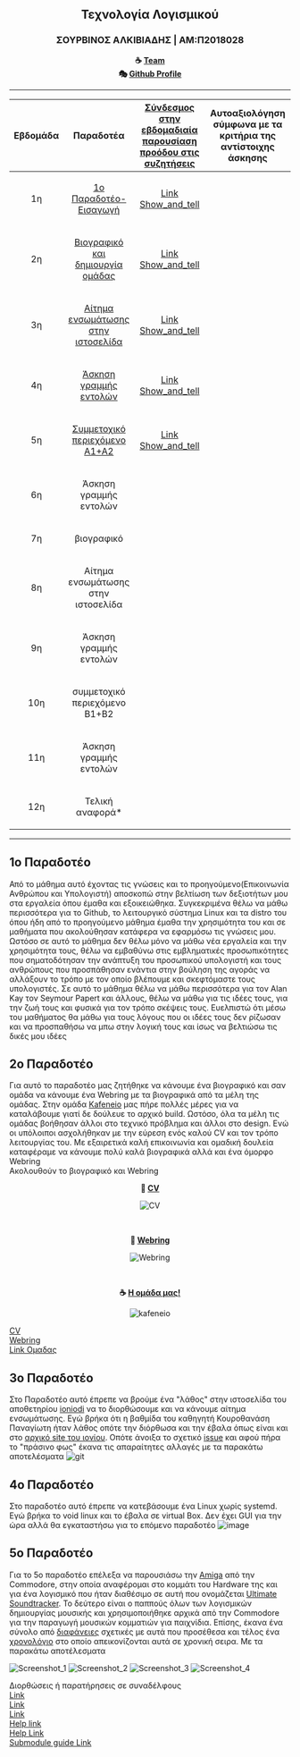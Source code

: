 <h2 align=center>Τεχνολογία Λογισμικού</h2>

<h3 align=center> ΣΟΥΡΒΙΝΟΣ ΑΛΚΙΒΙΑΔΗΣ | ΑΜ:Π2018028 </h3>
<div align="center">
  
  <b> :coffee: [Team](https://github.com/Kafeneio) <br>
   :performing_arts: [Github Profile](https://github.com/Alkissourvinos)</b>
  </div>





-------------------------------------------------------------------------------------------------------------------------------------


| Εβδομάδα | Παραδοτέα | [Σύνδεσμος στην εβδομαδιαία παρουσίαση προόδου στις συζητήσεις](https://github.com/orgs/Kafeneio/teams/kafeneio/discussions) | Αυτοαξιολόγηση σύμφωνα με τα κριτήρια της αντίστοιχης άσκησης |
| --- | --- | --- | --- |
| <p align="center">1η | <p align="center"> [1ο Παραδοτέο-Εισαγωγή](#1ο-παραδοτέο) | <p align="center">[Link Show_and_tell](https://github.com/courses-ionio/help/discussions/70) | <p align="center"> |
| <p align="center">2η | <p align="center">[Βιογραφικό και δημιουργία ομάδας](#2ο-παραδοτέο)</p> | <p align="center">[Link Show_and_tell](https://github.com/courses-ionio/help/discussions/171) |<p align="center">  |
| <p align="center">3η | <p align="center">[Αίτημα ενσωμάτωσης στην ιστοσελίδα](#3ο-παραδοτέο)</p> |<p align="center">[Link Show_and_tell](https://github.com/courses-ionio/help/discussions/327) |<p align="center">  | |
| <p align="center">4η | <p align="center">[Άσκηση γραμμής εντολών]((#4ο-παραδοτέο))</p> | <p align="center">[Link Show_and_tell](https://github.com/courses-ionio/help/discussions/375) | |
| <p align="center">5η | <p align="center">[Συμμετοχικό περιεχόμενο A1+A2](#5ο-παραδοτέο) </p>| <p align="center">[Link Show_and_tell](https://github.com/courses-ionio/help/discussions/416) | |
| <p align="center">6η | <p align="center">Άσκηση γραμμής εντολών</p> | | |
| <p align="center">7η | <p align="center">βιογραφικό</p> | | |
| <p align="center">8η | <p align="center">Αίτημα ενσωμάτωσης στην ιστοσελίδα </p>| | |
| <p align="center">9η | <p align="center">Άσκηση γραμμής εντολών</p> | | |
| <p align="center">10η | <p align="center">συμμετοχικό περιεχόμενο B1+B2</p> | | |
| <p align="center">11η | <p align="center">Άσκηση γραμμής εντολών</p> | | |
| <p align="center">12η | <p align="center">Τελική αναφορά*</p> |


-------------------------------------------------------------------------------------------------------------------------------------

##  1ο Παραδοτέο
Από το μάθημα αυτό έχοντας τις γνώσεις και το προηγούμενο(Επικοινωνία Ανθρώπου και Υπολογιστή) αποσκοπώ στην βελτίωση των δεξιοτήτων μου στα εργαλεία όπου έμαθα και εξοικειώθηκα. Συγκεκριμένα θέλω να μάθω περισσότερα για το Github, το λειτουργικό σύστημα Linux και τα distro του όπου ήδη από το προηγούμενο μάθημα έμαθα την χρησιμότητα του και σε μαθήματα που ακολούθησαν κατάφερα να εφαρμόσω τις γνώσεις μου. Ωστόσο σε αυτό το μάθημα δεν θέλω μόνο να μάθω νέα εργαλεία και την χρησιμότητα τους, θέλω να εμβαθύνω στις εμβληματικές προσωπικότητες που σηματοδότησαν την ανάπτυξη του προσωπικού υπολογιστή και τους ανθρώπους που προσπάθησαν ενάντια στην βούληση της αγοράς να αλλάξουν το τρόπο με τον οποίο βλέπουμε και σκεφτόμαστε τους υπολογιστές. Σε αυτό το μάθημα θέλω να μάθω περισσότερα για τον Alan Kay τον Seymour Papert και άλλους, θέλω να μάθω για τις ιδέες τους, για την ζωή τους και φυσικά για τον τρόπο σκέψεις τους. Ευελπιστώ ότι μέσω του μαθήματος θα μάθω για τους λόγους που οι ιδέες τους δεν ρίζωσαν και να προσπαθήσω να μπω στην λογική τους και ίσως να βελτιώσω τις δικές μου ιδέες

##  2ο Παραδοτέο
Για αυτό το παραδοτέο μας ζητήθηκε να κάνουμε ένα βιογραφικό και σαν ομάδα να κάνουμε ένα Webring με τα βιογραφικά από τα μέλη της ομάδας. Στην ομάδα [Kafeneio](https://github.com/Kafeneio) μας πήρε πολλές μέρες για να καταλάβουμε γιατί δε δούλευε το αρχικό build. Ωστόσο, όλα τα μέλη τις ομάδας βοήθησαν άλλοι στο τεχνικό πρόβλημα και άλλοι στο design. Ενώ οι υπόλοιποι ασχολήθηκαν με την εύρεση ενός καλού CV και τον τρόπο λειτουργίας του. Με εξαιρετικά καλή επικοινωνία και ομαδική δουλεία καταφέραμε να κάνουμε πολύ καλά βιογραφικά αλλά και ένα όμορφο Webring<br>
Ακολουθούν το βιογραφικό και Webring<br>

<div align="center">
  
  <b> :tophat: [CV](https://alkissourvinos.github.io/online-cv/)</b>

  
  </div>
  
<div align="center">
  
  ![CV](https://i.imgur.com/0QEudLS.png)

</div>
<br>
  
  <div align="center">
  
  <b> :dart: [Webring](https://kafeneio-webring.netlify.app/)</b>

  
  </div>
    
<div align="center">
  
  ![Webring](	https://i.imgur.com/vRthQR5.png)

</div>

<br>
  
  <div align="center">
  
  <b> :coffee: [Η ομάδα μας!](https://kafeneio-webring.netlify.app/)</b>

  
  </div>
    
<div align="center">
  
  ![kafeneio](	https://i.imgur.com/sDXTo4c.png)

</div>


[CV](https://alkissourvinos.github.io/online-cv/)<br>
[Webring](https://kafeneio-webring.netlify.app/)<br>
[Link Ομαδας](https://github.com/Kafeneio)

## 3ο Παραδοτέο

Στο Παραδοτέο αυτό έπρεπε να βρούμε ένα "λάθος" στην ιστοσελίδα του αποθετηρίου [ioniodi](https://epic-hamilton-da9ac8.netlify.app/) να το διορθώσουμε και να κάνουμε αίτημα ενσωμάτωσης. Εγώ βρήκα ότι η βαθμίδα του καθηγητή Κουροθανάση Παναγίωτη ήταν λάθος οπότε την διόρθωσα και την έβαλα όπως είναι και στο [αρχικό site του ιονίου](https://di.ionio.gr/gr/department/staff/professors/). Οπότε άνοιξα το σχετικό [issue](https://github.com/ioniodi/sitegr/issues/232) και αφού πήρα το "πράσινο φως" έκανα τις απαραίτητες αλλαγές με τα παρακάτω αποτελέσματα ![git](https://user-images.githubusercontent.com/72436770/157086229-fbf3f2b9-32c3-41a1-997a-e2bf6a45d235.png)

## 4ο Παραδοτέο

Στο παραδοτέο αυτό έπρεπε να κατεβάσουμε ένα Linux χωρίς systemd. Εγώ βρήκα το void linux και το έβαλα σε virtual Box. Δεν έχει GUI για την ώρα αλλά θα εγκαταστήσω για το επόμενο παραδοτέο
![image](https://user-images.githubusercontent.com/72436770/158079252-9d5e8123-145f-413a-9d42-2939f9dcef04.png)

## 5ο Παραδοτέο

Για το 5ο παραδοτέο επέλεξα να παρουσιάσω την [Amiga](https://hci-p2018028.netlify.app/gallery/commodore-amiga/) από την Commodore, στην οποία αναφέρομαι στο κομμάτι του Hardware της και για ένα λογισμικό που ήταν διαθέσιμο σε αυτή που ονομάζεται [Ultimate Soundtracker](https://hci-p2018028.netlify.app/gallery/ultimate-soundtracker/). Το δεύτερο είναι ο παππούς όλων των λογισμικών δημιουργίας μουσικής και χρησιμοποιήθηκε αρχικά από την Commodore για την παραγωγή μουσικών κομματιών για παιχνίδια. Επίσης, έκανα ένα σύνολο από [διαφάνειες](https://hci-p2018028.netlify.app/slides/commodore-amiga-slides/) σχετικές με αυτά που προσέθεσα και τέλος ένα [χρονολόγιο](https://hci-p2018028.netlify.app/timeline/commodore-amiga-home-computing/) στο οποίο απεικονίζονται αυτά σε χρονική σειρα. Με τα παρακάτω αποτέλεσματα

![Screenshot_1](https://user-images.githubusercontent.com/72436770/158847265-aa6224cf-13a3-4526-acd5-f60d0920123c.png)
![Screenshot_2](https://user-images.githubusercontent.com/72436770/158847301-69821a22-6fb3-407d-8a61-683b1228ad13.png)
![Screenshot_3](https://user-images.githubusercontent.com/72436770/158847341-c223f9f5-0947-43ff-86dc-e24664e4950a.png)
![Screenshot_4](https://user-images.githubusercontent.com/72436770/158847389-9b6ccfc1-6cb8-4597-8911-524842ed4777.png)




Διορθώσεις ή παρατήρησεις σε συναδέλφους<br>
[Link](https://github.com/courses-ionio/help/discussions/109)<br>
[Link](https://github.com/courses-ionio/help/discussions/153)<br>
[Link](https://github.com/courses-ionio/help/discussions/414)<br>
[Help link](https://github.com/courses-ionio/help/discussions/294)<br>
[Help Link](https://github.com/courses-ionio/help/discussions/303)<br>
[Submodule guide Link](https://github.com/courses-ionio/help/discussions/287)
